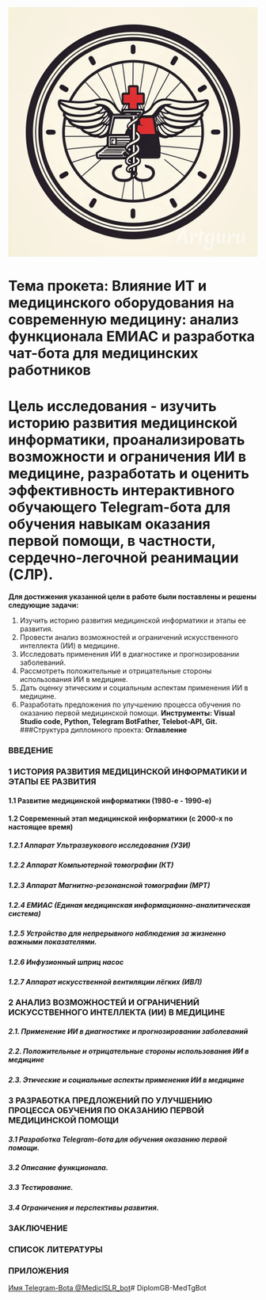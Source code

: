 ![imblema](MedTgBot.png)
# Тема прокета: Влияние ИТ и медицинского оборудования на современную медицину: анализ функционала ЕМИАС и разработка чат-бота для медицинских работников
# Цель исследования - изучить историю развития медицинской информатики, проанализировать возможности и ограничения ИИ в медицине,  разработать и оценить эффективность интерактивного обучающего Telegram-бота для обучения навыкам оказания первой помощи,  в частности, сердечно-легочной реанимации (СЛР).
**Для достижения указанной цели в работе были поставлены и решены следующие задачи:**
1.  Изучить историю развития медицинской информатики и этапы ее 
развития.
2. Провести анализ возможностей и ограничений искусственного 
интеллекта (ИИ) в медицине.
3. Исследовать  применения  ИИ  в  диагностике  и  прогнозировании  
заболеваний.
4. Рассмотреть положительные и отрицательные стороны 
использования ИИ в медицине.
5. Дать оценку этическим и социальным аспектам применения ИИ в 
медицине.
6. Разработать предложения по улучшению процесса обучения по 
оказанию первой медицинской помощи.
**Инструменты: Visual Studio code, Python, Telegram BotFather, Telebot-API, Git.**
###Структура дипломного проекта:
**Оглавление**
### ВВЕДЕНИЕ	
### 1 ИСТОРИЯ РАЗВИТИЯ МЕДИЦИНСКОЙ ИНФОРМАТИКИ И ЭТАПЫ ЕЕ РАЗВИТИЯ	
#### 1.1  Развитие медицинской информатики (1980-е - 1990-е)	
#### 1.2 Современный этап медицинской информатики (с 2000-х по настоящее время)	
##### 1.2.1 Аппарат Ультразвукового исследования (УЗИ)	
##### 1.2.2 Аппарат Компьютерной томографии (КТ)	
##### 1.2.3 Аппарат  Магнитно-резонансной томографии (МРТ)	
##### 1.2.4 ЕМИАС (Единая медицинская информационно-аналитическая система)	
##### 1.2.5 Устройство для непрерывного наблюдения за жизненно важными показателями.	
##### 1.2.6 Инфузионный шприц насос	
##### 1.2.7 Аппарат искусственной вентиляции лёгких (ИВЛ)	
### 2 АНАЛИЗ ВОЗМОЖНОСТЕЙ И ОГРАНИЧЕНИЙ ИСКУССТВЕННОГО  ИНТЕЛЛЕКТА (ИИ) В МЕДИЦИНЕ	
##### 2.1. Применение ИИ в диагностике и прогнозировании заболеваний	
##### 2.2. Положительные и отрицательные стороны использования ИИ в медицине	
##### 2.3. Этические и социальные аспекты применения ИИ в медицине	
### 3 РАЗРАБОТКА ПРЕДЛОЖЕНИЙ ПО УЛУЧШЕНИЮ ПРОЦЕССА ОБУЧЕНИЯ ПО ОКАЗАНИЮ ПЕРВОЙ МЕДИЦИНСКОЙ ПОМОЩИ	
##### 3.1 Разработка Telegram-бота для обучения оказанию первой помощи.	
##### 3.2 Описание функционала.	
##### 3.3 Тестирование.	
##### 3.4 Ограничения и перспективы развития.	
### ЗАКЛЮЧЕНИЕ	
### СПИСОК ЛИТЕРАТУРЫ	
### ПРИЛОЖЕНИЯ	

[Имя Telegram-Bota @MediclSLR_bot](@MediclSLR_bot)# DiplomGB-MedTgBot




